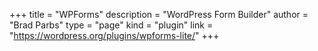 +++
title = "WPForms"
description = "WordPress Form Builder"
author = "Brad Parbs"
type = "page"
kind = "plugin"
link = "https://wordpress.org/plugins/wpforms-lite/"
+++
